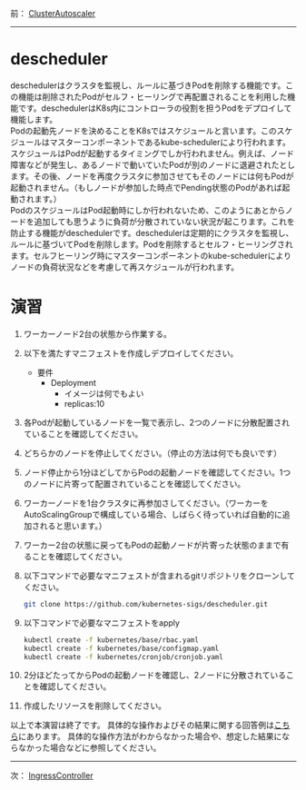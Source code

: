 前： [ClusterAutoscaler](ClusterAutoscaler.md)  

---

# descheduler

deschedulerはクラスタを監視し、ルールに基づきPodを削除する機能です。この機能は削除されたPodがセルフ・ヒーリングで再配置されることを利用した機能です。deschedulerはK8s内にコントローラの役割を担うPodをデプロイして機能します。  
Podの起動先ノードを決めることをK8sではスケジュールと言います。このスケジュールはマスターコンポーネントであるkube-schedulerにより行われます。スケジュールはPodが起動するタイミングでしか行われません。例えば、ノード障害などが発生し、あるノードで動いていたPodが別のノードに退避されたとします。その後、ノードを再度クラスタに参加させてもそのノードには何もPodが起動されません。（もしノードが参加した時点でPending状態のPodがあれば起動されます。）  
PodのスケジュールはPod起動時にしか行われないため、このようにあとからノードを追加しても思うように負荷が分散されていない状況が起こります。これを防止する機能がdeschedulerです。deschedulerは定期的にクラスタを監視し、ルールに基づいてPodを削除します。Podを削除するとセルフ・ヒーリングされます。セルフヒーリング時にマスターコンポーネントのkube-schedulerによりノードの負荷状況などを考慮して再スケジュールが行われます。

# 演習

1. ワーカーノード2台の状態から作業する。

1. 以下を満たすマニフェストを作成しデプロイしてください。

   - 要件
     - Deployment
       - イメージは何でもよい
       - replicas:10

1. 各Podが起動しているノードを一覧で表示し、2つのノードに分散配置されていることを確認してください。

1. どちらかのノードを停止してください。（停止の方法は何でも良いです）

1. ノード停止から1分ほどしてからPodの起動ノードを確認してください。1つのノードに片寄って配置されていることを確認してください。

1. ワーカーノードを1台クラスタに再参加さしてください。（ワーカーをAutoScalingGroupで構成している場合、しばらく待っていれば自動的に追加されると思います。）

1. ワーカー2台の状態に戻ってもPodの起動ノードが片寄った状態のままで有ることを確認してください。

1. 以下コマンドで必要なマニフェストが含まれるgitリポジトリをクローンしてください。

   ``` sh
   git clone https://github.com/kubernetes-sigs/descheduler.git
   ```

1. 以下コマンドで必要なマニフェストをapply

   ``` sh
   kubectl create -f kubernetes/base/rbac.yaml
   kubectl create -f kubernetes/base/configmap.yaml
   kubectl create -f kubernetes/cronjob/cronjob.yaml
   ```

1. 2分ほどたってからPodの起動ノードを確認し、2ノードに分散されていることを確認してください。

1. 作成したリソースを削除してください。

以上で本演習は終了です。
具体的な操作およびその結果に関する回答例は[こちら](../ans/descheduler_answer.md)にあります。
具体的な操作方法がわからなかった場合や、想定した結果にならなかった場合などに参照してください。

---

次： [IngressController](IngressController.md)  
